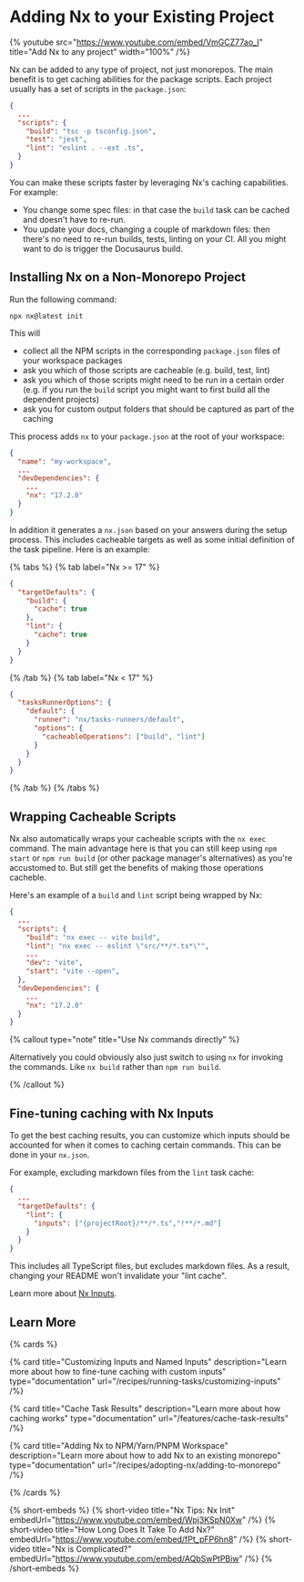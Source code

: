 # Adding Nx to your Existing Project

{% youtube
src="https://www.youtube.com/embed/VmGCZ77ao_I"
title="Add Nx to any project"
width="100%" /%}

Nx can be added to any type of project, not just monorepos. The main benefit is to get caching abilities for the package scripts. Each project usually has a set of scripts in the `package.json`:

```json {% fileName="package.json" %}
{
  ...
  "scripts": {
    "build": "tsc -p tsconfig.json",
    "test": "jest",
    "lint": "eslint . --ext .ts",
  }
}
```

You can make these scripts faster by leveraging Nx's caching capabilities. For example:

- You change some spec files: in that case the `build` task can be cached and doesn't have to re-run.
- You update your docs, changing a couple of markdown files: then there's no need to re-run builds, tests, linting on your CI. All you might want to do is trigger the Docusaurus build.

## Installing Nx on a Non-Monorepo Project

Run the following command:

```shell
npx nx@latest init
```

This will

- collect all the NPM scripts in the corresponding `package.json` files of your workspace packages
- ask you which of those scripts are cacheable (e.g. build, test, lint)
- ask you which of those scripts might need to be run in a certain order (e.g. if you run the `build` script you might want to first build all the dependent projects)
- ask you for custom output folders that should be captured as part of the caching

This process adds `nx` to your `package.json` at the root of your workspace:

```json {% fileName="package.json" %}
{
  "name": "my-workspace",
  ...
  "devDependencies": {
    ...
    "nx": "17.2.0"
  }
}
```

In addition it generates a `nx.json` based on your answers during the setup process. This includes cacheable targets as well as some initial definition of the task pipeline. Here is an example:

{% tabs %}
{% tab label="Nx >= 17" %}

```json {% fileName="nx.json" %}
{
  "targetDefaults": {
    "build": {
      "cache": true
    },
    "lint": {
      "cache": true
    }
  }
}
```

{% /tab %}
{% tab label="Nx < 17" %}

```json {% fileName="nx.json" %}
{
  "tasksRunnerOptions": {
    "default": {
      "runner": "nx/tasks-runners/default",
      "options": {
        "cacheableOperations": ["build", "lint"]
      }
    }
  }
}
```

{% /tab %}
{% /tabs %}

## Wrapping Cacheable Scripts

Nx also automatically wraps your cacheable scripts with the `nx exec` command. The main advantage here is that you can still keep using `npm start` or `npm run build` (or other package manager's alternatives) as you're accustomed to. But still get the benefits of making those operations cacheble.

Here's an example of a `build` and `lint` script being wrapped by Nx:

```json {% fileName="package.json" %}
{
  ...
  "scripts": {
    "build": "nx exec -- vite build",
    "lint": "nx exec -- eslint \"src/**/*.ts*\"",
    ...
    "dev": "vite",
    "start": "vite --open",
  },
  "devDependencies": {
    ...
    "nx": "17.2.0"
  }
}
```

{% callout type="note" title="Use Nx commands directly" %}

Alternatively you could obviously also just switch to using `nx` for invoking the commands. Like `nx build` rather than `npm run build`.

{% /callout %}

## Fine-tuning caching with Nx Inputs

To get the best caching results, you can customize which inputs should be accounted for when it comes to caching certain commands. This can be done in your `nx.json`.

For example, excluding markdown files from the `lint` task cache:

```json {% fileName="nx.json" %}
{
  ...
  "targetDefaults": {
    "lint": {
      "inputs": ["{projectRoot}/**/*.ts","!**/*.md"]
    }
  }
}
```

This includes all TypeScript files, but excludes markdown files. As a result, changing your README won't invalidate your "lint cache".

Learn more about [Nx Inputs](/recipes/running-tasks/customizing-inputs).

## Learn More

{% cards %}

{% card title="Customizing Inputs and Named Inputs" description="Learn more about how to fine-tune caching with custom inputs" type="documentation" url="/recipes/running-tasks/customizing-inputs" /%}

{% card title="Cache Task Results" description="Learn more about how caching works" type="documentation" url="/features/cache-task-results" /%}

{% card title="Adding Nx to NPM/Yarn/PNPM Workspace" description="Learn more about how to add Nx to an existing monorepo" type="documentation" url="/recipes/adopting-nx/adding-to-monorepo" /%}

{% /cards %}

{% short-embeds %}
{% short-video
title="Nx Tips: Nx Init"
embedUrl="https://www.youtube.com/embed/Wpj3KSpN0Xw" /%}
{% short-video
title="How Long Does It Take To Add Nx?"
embedUrl="https://www.youtube.com/embed/fPt_pFP6hn8" /%}
{% short-video
title="Nx is Complicated?"
embedUrl="https://www.youtube.com/embed/AQbSwPtPBiw" /%}
{% /short-embeds %}
